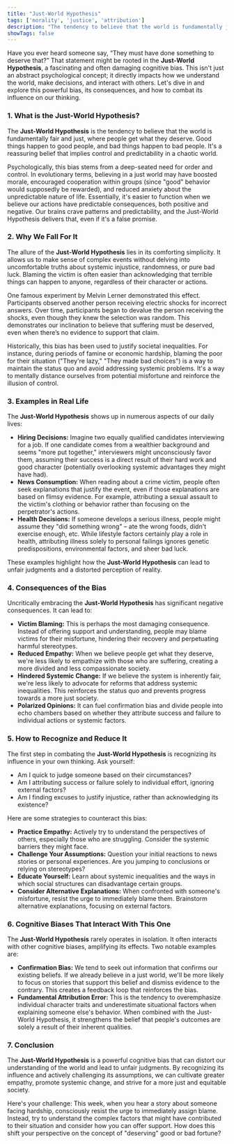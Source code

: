 ```yaml
---
title: "Just-World Hypothesis"
tags: ['morality', 'justice', 'attribution']
description: "The tendency to believe that the world is fundamentally just, causing people to rationalize injustice."
showTags: false
---
```



Have you ever heard someone say, “They must have done something to deserve that?” That statement might be rooted in the **Just-World Hypothesis**, a fascinating and often damaging cognitive bias. This isn't just an abstract psychological concept; it directly impacts how we understand the world, make decisions, and interact with others. Let's dive in and explore this powerful bias, its consequences, and how to combat its influence on our thinking.

### 1. What is the Just-World Hypothesis?

The **Just-World Hypothesis** is the tendency to believe that the world is fundamentally fair and just, where people get what they deserve. Good things happen to good people, and bad things happen to bad people. It's a reassuring belief that implies control and predictability in a chaotic world.

Psychologically, this bias stems from a deep-seated need for order and control. In evolutionary terms, believing in a just world may have boosted morale, encouraged cooperation within groups (since "good" behavior would supposedly be rewarded), and reduced anxiety about the unpredictable nature of life. Essentially, it's easier to function when we believe our actions have predictable consequences, both positive and negative. Our brains crave patterns and predictability, and the Just-World Hypothesis delivers that, even if it's a false promise.

### 2. Why We Fall For It

The allure of the **Just-World Hypothesis** lies in its comforting simplicity. It allows us to make sense of complex events without delving into uncomfortable truths about systemic injustice, randomness, or pure bad luck. Blaming the victim is often easier than acknowledging that terrible things can happen to anyone, regardless of their character or actions.

One famous experiment by Melvin Lerner demonstrated this effect. Participants observed another person receiving electric shocks for incorrect answers. Over time, participants began to devalue the person receiving the shocks, even though they knew the selection was random. This demonstrates our inclination to believe that suffering must be deserved, even when there’s no evidence to support that claim.

Historically, this bias has been used to justify societal inequalities. For instance, during periods of famine or economic hardship, blaming the poor for their situation ("They're lazy," "They made bad choices") is a way to maintain the status quo and avoid addressing systemic problems. It's a way to mentally distance ourselves from potential misfortune and reinforce the illusion of control.

### 3. Examples in Real Life

The **Just-World Hypothesis** shows up in numerous aspects of our daily lives:

*   **Hiring Decisions:** Imagine two equally qualified candidates interviewing for a job. If one candidate comes from a wealthier background and seems "more put together," interviewers might unconsciously favor them, assuming their success is a direct result of their hard work and good character (potentially overlooking systemic advantages they might have had).
*   **News Consumption:** When reading about a crime victim, people often seek explanations that justify the event, even if those explanations are based on flimsy evidence. For example, attributing a sexual assault to the victim's clothing or behavior rather than focusing on the perpetrator's actions.
*   **Health Decisions:** If someone develops a serious illness, people might assume they "did something wrong" – ate the wrong foods, didn't exercise enough, etc. While lifestyle factors certainly play a role in health, attributing illness solely to personal failings ignores genetic predispositions, environmental factors, and sheer bad luck.

These examples highlight how the **Just-World Hypothesis** can lead to unfair judgments and a distorted perception of reality.

### 4. Consequences of the Bias

Uncritically embracing the **Just-World Hypothesis** has significant negative consequences. It can lead to:

*   **Victim Blaming:** This is perhaps the most damaging consequence. Instead of offering support and understanding, people may blame victims for their misfortune, hindering their recovery and perpetuating harmful stereotypes.
*   **Reduced Empathy:** When we believe people get what they deserve, we're less likely to empathize with those who are suffering, creating a more divided and less compassionate society.
*   **Hindered Systemic Change:** If we believe the system is inherently fair, we're less likely to advocate for reforms that address systemic inequalities. This reinforces the status quo and prevents progress towards a more just society.
*   **Polarized Opinions:** It can fuel confirmation bias and divide people into echo chambers based on whether they attribute success and failure to individual actions or systemic factors.

### 5. How to Recognize and Reduce It

The first step in combating the **Just-World Hypothesis** is recognizing its influence in your own thinking. Ask yourself:

*   Am I quick to judge someone based on their circumstances?
*   Am I attributing success or failure solely to individual effort, ignoring external factors?
*   Am I finding excuses to justify injustice, rather than acknowledging its existence?

Here are some strategies to counteract this bias:

*   **Practice Empathy:** Actively try to understand the perspectives of others, especially those who are struggling. Consider the systemic barriers they might face.
*   **Challenge Your Assumptions:** Question your initial reactions to news stories or personal experiences. Are you jumping to conclusions or relying on stereotypes?
*   **Educate Yourself:** Learn about systemic inequalities and the ways in which social structures can disadvantage certain groups.
*   **Consider Alternative Explanations:** When confronted with someone's misfortune, resist the urge to immediately blame them. Brainstorm alternative explanations, focusing on external factors.

### 6. Cognitive Biases That Interact With This One

The **Just-World Hypothesis** rarely operates in isolation. It often interacts with other cognitive biases, amplifying its effects. Two notable examples are:

*   **Confirmation Bias:** We tend to seek out information that confirms our existing beliefs. If we already believe in a just world, we'll be more likely to focus on stories that support this belief and dismiss evidence to the contrary. This creates a feedback loop that reinforces the bias.
*   **Fundamental Attribution Error:** This is the tendency to overemphasize individual character traits and underestimate situational factors when explaining someone else's behavior. When combined with the Just-World Hypothesis, it strengthens the belief that people's outcomes are solely a result of their inherent qualities.

### 7. Conclusion

The **Just-World Hypothesis** is a powerful cognitive bias that can distort our understanding of the world and lead to unfair judgments. By recognizing its influence and actively challenging its assumptions, we can cultivate greater empathy, promote systemic change, and strive for a more just and equitable society.

Here's your challenge: This week, when you hear a story about someone facing hardship, consciously resist the urge to immediately assign blame. Instead, try to understand the complex factors that might have contributed to their situation and consider how you can offer support. How does this shift your perspective on the concept of "deserving" good or bad fortune?

